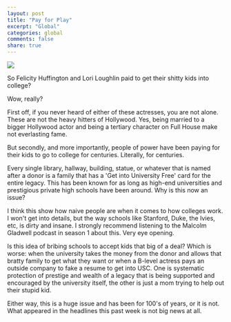 ```yaml
---
layout: post
title: "Pay for Play"
excerpt: "Global"
categories: global
comments: false
share: true
---
```




![](https://amp.businessinsider.com/images/5c895fe6f73f5c1ee04feba9-750-562.jpg)








So Felicity Huffington and Lori Loughlin paid to get their shitty kids into college? 

Wow, really?



First off, if you never heard of either of these actresses, you are not alone. These are not the heavy hitters of Hollywood. Yes, being married to a bigger Hollywood actor and being a tertiary character on Full House make not everlasting fame.



But secondly, and more importantly, people of power have been paying for their kids to go to college for centuries. Literally, for centuries.


Every single library, hallway, building, statue, or whatever that is named after a donor is a family that has a 'Get into University Free' card for the entire legacy. This has been known for as long as high-end universities and prestigious private high schools have been around. Why is this now an issue?


I think this show how naive people are when it comes to how colleges work. I won't get into details, but the way schools like Stanford, Duke, the Ivies, etc, is dirty and insane. I strongly recommend listening to the Malcolm Gladwell podcast in season 1 about this. Very eye opening.


Is this idea of bribing schools to accept kids that big of a deal? Which is worse: when the university takes the money from the donor and allows that bratty family to get what they want or when a B-level actress pays an outside company to fake a resume to get into USC. One is systematic protection of prestige and wealth of a legacy that is being supported and encouraged by the university itself, the other is just a mom trying to help out their stupid kid. 


Either way, this is a huge issue and has been for 100's of years, or it is not. What appeared in the headlines this past week is not big news at all.















